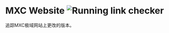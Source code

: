# MXC Website ![Running link checker](https://github.com/mxc-foundation/mxc-website/workflows/Running%20link%20checker/badge.svg?branch=master)

追踪MXC极域网站上更改的版本。 
